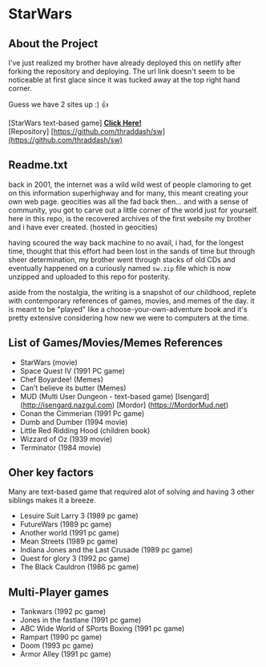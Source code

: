 
# StarWars

## About the Project

I've just realized my brother have already deployed this on netlify after forking the repository and deploying. The url link doesn't seem to be noticeable at first glace since it was tucked away at the top right hand corner.

Guess we have 2 sites up :) :thumbsup:  

[StarWars text-based game] [**Click Here!**](https://subtle-salamander-4ff3e0.netlify.app/sw)   
[Repository] [https://github.com/thraddash/sw](https://github.com/thraddash/sw)

## Readme.txt
back in 2001, the internet was a wild wild west of people clamoring to get on this information superhighway and for many, this meant creating your own web page. geocities was all the fad back then... and with a sense of community, you got to carve out a little corner of the world just for yourself. here in this repo, is the recovered archives of the first website my brother and i have ever created. (hosted in geocities)

having scoured the way back machine to no avail, i had, for the longest time, thought that this effort had been lost in the sands of time but through sheer determination, my brother went through stacks of old CDs and eventually happened on a curiously named `sw.zip` file which is now unzipped and uploaded to this repo for posterity.

aside from the nostalgia, the writing is a snapshot of our childhood, replete with contemporary references of games, movies, and memes of the day. it is meant to be "played" like a choose-your-own-adventure book and it's pretty extensive considering how new we were to computers at the time.

## List of Games/Movies/Memes References
* StarWars (movie)
* Space Quest IV (1991 PC game)
* Chef Boyardee! (Memes)
* Can't believe its butter (Memes)
* MUD (Multi User Dungeon - text-based game) [Isengard] (http://isengard.nazgul.com) [Mordor] (https://MordorMud.net)
* Conan the Cimmerian (1991 Pc game)
* Dumb and Dumber (1994 movie)
* Little Red Ridding Hood (children book)
* Wizzard of Oz (1939 movie)
* Terminator (1984 movie)

## Oher key factors
Many are text-based game that required alot of solving and having 3 other siblings makes it a breeze.
* Lesuire Suit Larry 3 (1989 pc game)
* FutureWars (1989 pc game)
* Another world (1991 pc game)
* Mean Streets (1989 pc game)
* Indiana Jones and the Last Crusade (1989 pc game)
* Quest for glory 3 (1992 pc game)
* The Black Cauldron (1986 pc game)

## Multi-Player games
* Tankwars (1992 pc game)
* Jones in the fastlane (1991 pc game)
* ABC Wide World of SPorts Boxing (1991 pc game)
* Rampart (1990 pc game)
* Doom (1993 pc game)
* Armor Alley (1991 pc game)
